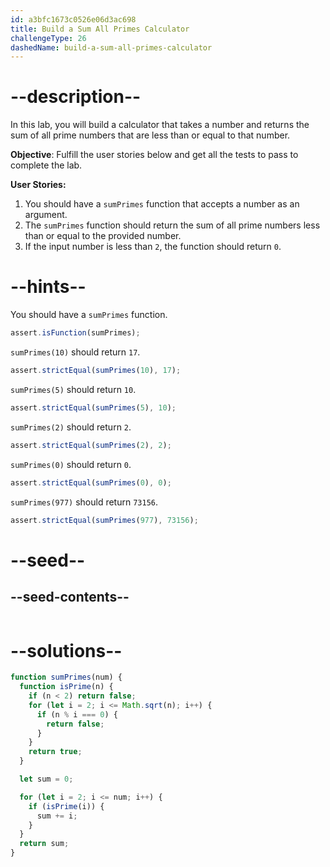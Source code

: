 ```yaml
---
id: a3bfc1673c0526e06d3ac698
title: Build a Sum All Primes Calculator
challengeType: 26
dashedName: build-a-sum-all-primes-calculator
---
```


# --description--

In this lab, you will build a calculator that takes a number and returns the sum of all prime numbers that are less than or equal to that number.

**Objective**: Fulfill the user stories below and get all the tests to pass to complete the lab.

**User Stories:**

1. You should have a `sumPrimes` function that accepts a number as an argument.
1. The `sumPrimes` function should return the sum of all prime numbers less than or equal to the provided number.
1. If the input number is less than `2`, the function should return `0`.

# --hints--

You should have a `sumPrimes` function.

```js
assert.isFunction(sumPrimes);
```

`sumPrimes(10)` should return `17`.

```js
assert.strictEqual(sumPrimes(10), 17);
```

`sumPrimes(5)` should return `10`.

```js
assert.strictEqual(sumPrimes(5), 10);
```

`sumPrimes(2)` should return `2`.

```js
assert.strictEqual(sumPrimes(2), 2);
```

`sumPrimes(0)` should return `0`.

```js
assert.strictEqual(sumPrimes(0), 0);
```

`sumPrimes(977)` should return `73156`.

```js
assert.strictEqual(sumPrimes(977), 73156);
```

# --seed--

## --seed-contents--

```js

```

# --solutions--

```js
function sumPrimes(num) {
  function isPrime(n) {
    if (n < 2) return false;
    for (let i = 2; i <= Math.sqrt(n); i++) {
      if (n % i === 0) {
        return false;
      }
    }
    return true;
  }

  let sum = 0;

  for (let i = 2; i <= num; i++) {
    if (isPrime(i)) {
      sum += i;
    }
  }
  return sum;
}
```
